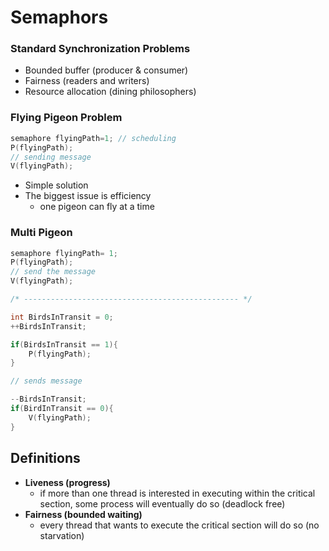 # Semaphors

### Standard Synchronization Problems
- Bounded buffer (producer & consumer)
- Fairness (readers and writers)
- Resource allocation (dining philosophers)

### Flying Pigeon Problem
```c
semaphore flyingPath=1; // scheduling
P(flyingPath);
// sending message
V(flyingPath);
```

- Simple solution
- The biggest issue is efficiency
  - one pigeon can fly at a time

### Multi Pigeon
```c
semaphore flyingPath= 1;
P(flyingPath);
// send the message
V(flyingPath);

/* ------------------------------------------------ */

int BirdsInTransit = 0;
++BirdsInTransit;

if(BirdsInTransit == 1){
    P(flyingPath);
}

// sends message

--BirdsInTransit;
if(BirdInTransit == 0){
    V(flyingPath);
}
```

## Definitions
- __Liveness (progress)__
  - if more than one thread is interested in executing within the critical section, some process will eventually do so (deadlock free)
- __Fairness (bounded waiting)__
  - every thread that wants to execute the critical section will do so (no starvation)
